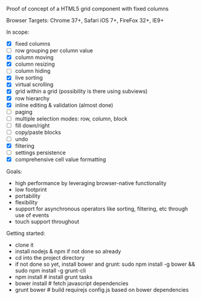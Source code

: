 Proof of concept of a HTML5 grid component with fixed columns

Browser Targets: Chrome 37+, Safari iOS 7+, FireFox 32+, IE9+

In scope:
- [x] fixed columns
- [ ] row grouping per column value
- [x] column moving
- [x] column resizing
- [ ] column hiding
- [x] live sorting
- [x] virtual scrolling
- [x] grid within a grid (possibility is there using subviews)
- [x] row hierarchy
- [x] inline editing & validation (almost done)
- [ ] paging
- [ ] multiple selection modes: row, column, block
- [ ] fill down/right
- [ ] copy/paste blocks
- [ ] undo
- [x] filtering
- [ ] settings persistence
- [x] comprehensive cell value formatting

Goals:
- high performance by leveraging browser-native functionality
- low footprint
- portability
- flexibility
- support for asynchronous operators like sorting, filtering, etc through use of events
- touch support throughout

Getting started:
- clone it
- install nodejs & npm if not done so already
- cd into the project directory
- if not done so yet, install bower and grunt: sudo npm install -g bower && sudo npm install -g grunt-cli
- npm install # install grunt tasks
- bower install # fetch javascript dependencies
- grunt bower # build requirejs config.js based on bower dependencies